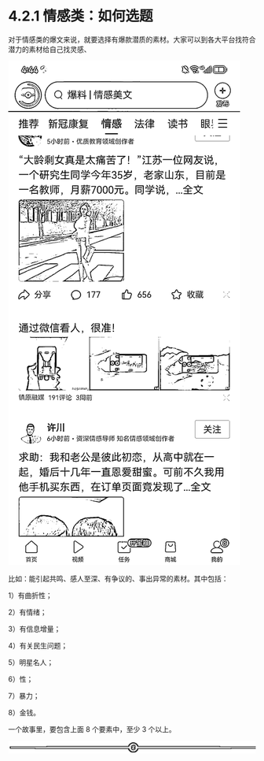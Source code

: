 # 4.2.1 情感类：如何选题

对于情感类的爆文来说，就要选择有爆款潜质的素材。大家可以到各大平台找符合潜力的素材给自己找灵感、

![](img/f3edd9cc6c88f938c49afede69097908.png)

比如：能引起共鸣、感人至深、有争议的、事出异常的素材。其中包括：

1）有曲折性；

2）有情绪；

3）有信息增量；

4）有关民生问题；

5）明星名人；

6）性；

7）暴力；

8）金钱。

一个故事里，要包含上面 8 个要素中，至少 3 个以上。

![](img/8b0e87a2ce7d8ff1721b0a38153bb153.png)